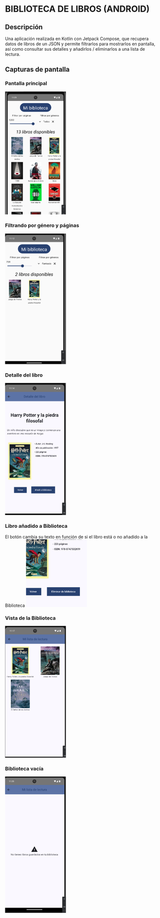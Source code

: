 # BIBLIOTECA DE LIBROS (ANDROID)

## Descripción
Una aplicación realizada en Kotlin con Jetpack Compose, que recupera datos de libros de un JSON y permite filtrarlos para mostrarlos en pantalla, así como consultar sus detalles y añadirlos / eliminarlos a una lista de lectura.

## Capturas de pantalla

### Pantalla principal
<img src="/preview_screenshots/00_main.png" width="200">

### Filtrando por género y páginas
<img src="/preview_screenshots/01_filtered.png" width="200">

### Detalle del libro
<img src="/preview_screenshots/02_detail.png" width="200">

### Libro añadido a Biblioteca
El botón cambia su texto en función de si el libro está o no añadido a la Biblioteca
<img src="/preview_screenshots/03_added.png" width="200">

### Vista de la Biblioteca
<img src="/preview_screenshots/04_library.png" width="200">

### Biblioteca vacía
<img src="/preview_screenshots/05_empty.png" width="200">
